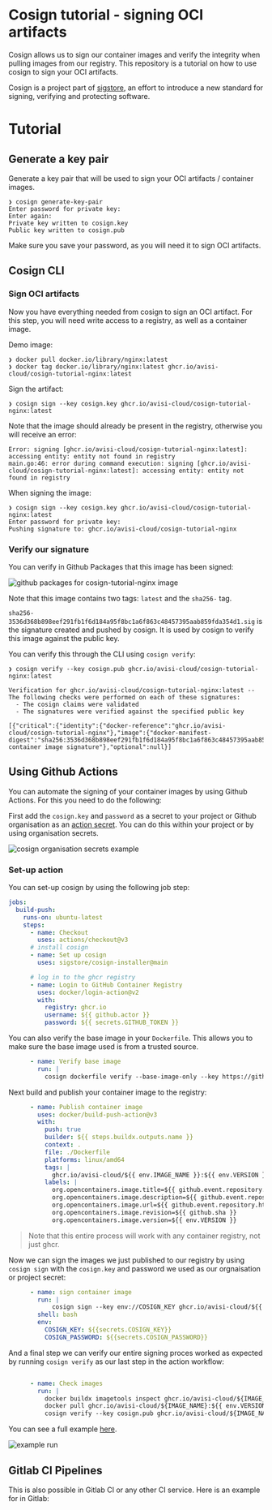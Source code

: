 # Cosign tutorial - signing OCI artifacts

Cosign allows us to sign our container images and verify the integrity when pulling images from our registry. This repository is a tutorial on how to use cosign to sign your OCI artifacts.

Cosign is a project part of [sigstore](https://www.sigstore.dev/), an effort to introduce a new standard for signing, verifying and protecting software.

# Tutorial

## Generate a key pair

Generate a key pair that will be used to sign your OCI artifacts / container images.

```shell
❯ cosign generate-key-pair
Enter password for private key:
Enter again:
Private key written to cosign.key
Public key written to cosign.pub
```

Make sure you save your password, as you will need it to sign OCI artifacts.

## Cosign CLI

### Sign OCI artifacts

Now you have everything needed from cosign to sign an OCI artifact.
For this step, you will need write access to a registry, as well as a container image.

Demo image:
```shell
❯ docker pull docker.io/library/nginx:latest
❯ docker tag docker.io/library/nginx:latest ghcr.io/avisi-cloud/cosign-tutorial-nginx:latest
```

Sign the artifact:

```shell
❯ cosign sign --key cosign.key ghcr.io/avisi-cloud/cosign-tutorial-nginx:latest
```

Note that the image should already be present in the registry, otherwise you will receive an error:

```shell
Error: signing [ghcr.io/avisi-cloud/cosign-tutorial-nginx:latest]: accessing entity: entity not found in registry
main.go:46: error during command execution: signing [ghcr.io/avisi-cloud/cosign-tutorial-nginx:latest]: accessing entity: entity not found in registry
```

When signing the image:
```shell
❯ cosign sign --key cosign.key ghcr.io/avisi-cloud/cosign-tutorial-nginx:latest
Enter password for private key: 
Pushing signature to: ghcr.io/avisi-cloud/cosign-tutorial-nginx
```

### Verify our signature

You can verify in Github Packages that this image has been signed:

![github packages for cosign-tutorial-nginx image](/img/cosign-tutorial-nginx-signed.png)

Note that this image contains two tags: `latest` and the `sha256-` tag. 

`sha256-3536d368b898eef291fb1f6d184a95f8bc1a6f863c48457395aab859fda354d1.sig` is the signature created and pushed by cosign. It is used by cosign to verify this image against the public key.

You can verify this through the CLI using `cosign verify`:

```shell
❯ cosign verify --key cosign.pub ghcr.io/avisi-cloud/cosign-tutorial-nginx:latest

Verification for ghcr.io/avisi-cloud/cosign-tutorial-nginx:latest --
The following checks were performed on each of these signatures:
  - The cosign claims were validated
  - The signatures were verified against the specified public key

[{"critical":{"identity":{"docker-reference":"ghcr.io/avisi-cloud/cosign-tutorial-nginx"},"image":{"docker-manifest-digest":"sha256:3536d368b898eef291fb1f6d184a95f8bc1a6f863c48457395aab859fda354d1"},"type":"cosign container image signature"},"optional":null}]
```

## Using Github Actions

You can automate the signing of your container images by using Github Actions. For this you need to do the following:

First add the `cosign.key` and `password` as a secret to your project or Github organisation as an [action secret](https://docs.github.com/en/actions/security-guides/encrypted-secrets).
You can do this within your project or by using organisation secrets.

![cosign organisation secrets example](/img/cosign-organisation-secrets.png)

### Set-up action


You can set-up cosign by using the following job step:

```yaml
jobs:
  build-push:
    runs-on: ubuntu-latest
    steps:
      - name: Checkout
        uses: actions/checkout@v3
      # install cosign
      - name: Set up cosign
        uses: sigstore/cosign-installer@main

      # log in to the ghcr registry
      - name: Login to GitHub Container Registry
        uses: docker/login-action@v2
        with:
          registry: ghcr.io
          username: ${{ github.actor }}
          password: ${{ secrets.GITHUB_TOKEN }}
```

You can also verify the base image in your `Dockerfile`. This allows you to make sure the base image used is from a trusted source.

```yaml
      - name: Verify base image
        run: |          
          cosign dockerfile verify --base-image-only --key https://github.com/GoogleContainerTools/distroless Dockerfile
```

Next build and publish your container image to the registry:
```yaml
      - name: Publish container image
        uses: docker/build-push-action@v3
        with:
          push: true
          builder: ${{ steps.buildx.outputs.name }}
          context: .
          file: ./Dockerfile
          platforms: linux/amd64
          tags: |
            ghcr.io/avisi-cloud/${{ env.IMAGE_NAME }}:${{ env.VERSION }}
          labels: |
            org.opencontainers.image.title=${{ github.event.repository.name }}
            org.opencontainers.image.description=${{ github.event.repository.description }}
            org.opencontainers.image.url=${{ github.event.repository.html_url }}
            org.opencontainers.image.revision=${{ github.sha }}
            org.opencontainers.image.version=${{ env.VERSION }}
```

> Note that this entire process will work with any container registry, not just ghcr.

Now we can sign the images we just published to our registry by using `cosign sign` with the `cosign.key` and password we used as our orgnaisation or project secret:

```yaml
      - name: sign container image
        run: |
            cosign sign --key env://COSIGN_KEY ghcr.io/avisi-cloud/${{ env.IMAGE_NAME }}:${{ env.VERSION }}
        shell: bash
        env:
          COSIGN_KEY: ${{secrets.COSIGN_KEY}}
          COSIGN_PASSWORD: ${{secrets.COSIGN_PASSWORD}}
```

And a final step we can verify our entire signing proces worked as expected by running `cosign verify` as our last step in the action workflow:

```yaml

      - name: Check images
        run: |
          docker buildx imagetools inspect ghcr.io/avisi-cloud/${IMAGE_NAME}:${{ env.VERSION }}
          docker pull ghcr.io/avisi-cloud/${IMAGE_NAME}:${{ env.VERSION }}
          cosign verify --key cosign.pub ghcr.io/avisi-cloud/${IMAGE_NAME}:${{ env.VERSION }} 
```

You can see a full example [here](https://github.com/avisi-cloud/cosign-tutorial/blob/main/.github/workflows/release.yml).

![example run](img/github-actions.png)

## Gitlab CI Pipelines

This is also possible in Gitlab CI or any other CI service. Here is an example for in Gitlab:
